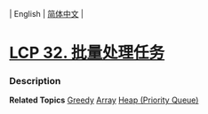 | English | [简体中文](README.md) |

# [LCP 32. 批量处理任务](https://leetcode-cn.com/problems/t3fKg1)
 ### Description

**Related Topics**  [Greedy](https://leetcode-cn.com/tag/greedy) [Array](https://leetcode-cn.com/tag/array) [Heap (Priority Queue)](https://leetcode-cn.com/tag/heap-priority-queue) 